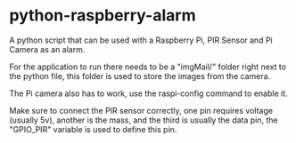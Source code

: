 # python-raspberry-alarm
A python script that can be used with a Raspberry Pi, PIR Sensor and Pi Camera as an alarm.

For the application to run there needs to be a "imgMail/" folder right next to the python file, this folder is used to store the images from the camera.

The Pi camera also has to work, use the raspi-config command to enable it.

Make sure to connect the PIR sensor correctly, one pin requires voltage (usually 5v), another is the mass, and the third is usually the data pin, the "GPIO_PIR" variable is used to define this pin.
